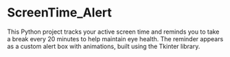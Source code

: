 # ScreenTime_Alert
This Python project tracks your active screen time and reminds you to take a break every 20 minutes to help maintain eye health. The reminder appears as a custom alert box with animations, built using the Tkinter library.
